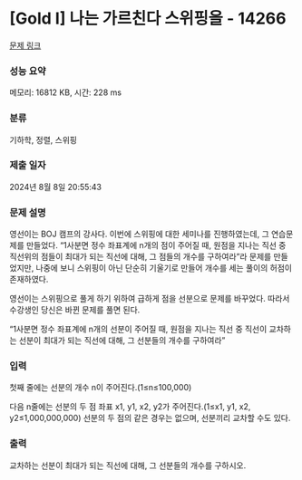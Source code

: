 # [Gold I] 나는 가르친다 스위핑을 - 14266 

[문제 링크](https://www.acmicpc.net/problem/14266) 

### 성능 요약

메모리: 16812 KB, 시간: 228 ms

### 분류

기하학, 정렬, 스위핑

### 제출 일자

2024년 8월 8일 20:55:43

### 문제 설명

<p>영선이는 BOJ 캠프의 강사다. 이번에 스위핑에 대한 세미나를 진행하였는데, 그 연습문제를 만들었다. “1사분면 정수 좌표계에 n개의 점이 주어질 때, 원점을 지나는 직선 중 직선위의 점들이 최대가 되는 직선에 대해, 그 점들의 개수를 구하여라”라 문제를 만들었지만, 나중에 보니 스위핑이 아닌 단순히 기울기로 만들어 개수를 세는 풀이의 허점이 존재하였다.</p>

<p>영선이는 스위핑으로 풀게 하기 위하여 급하게 점을 선분으로 문제를 바꾸었다. 따라서 수강생인 당신은 바뀐 문제를 풀면 된다.</p>

<p>“1사분면 정수 좌표계에 n개의 선분이 주어질 때, 원점을 지나는 직선 중 직선이 교차하는 선분이 최대가 되는 직선에 대해, 그 선분들의 개수를 구하여라”</p>

### 입력 

 <p>첫째 줄에는 선분의 개수 n이 주어진다.(1≤n≤100,000)</p>

<p>다음 n줄에는 선분의 두 점 좌표 x1, y1, x2, y2가 주어진다.(1≤x1, y1, x2, y2≤1,000,000,000) 선분의 두 점의 같은 경우는 없으며, 선분끼리 교차할 수도 있다.</p>

### 출력 

 <p>교차하는 선분이 최대가 되는 직선에 대해, 그 선분들의 개수를 구하시오.</p>

